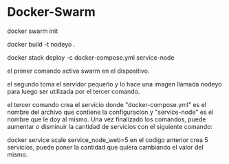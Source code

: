 # Docker-Swarm


docker swarm init

docker build -t nodeyo .

docker stack deploy -c docker-compose.yml service-node

el primer comando activa swarm en el dispositivo.

el segundo toma el servidor pequeño y lo hace una imagen llamada nodeyo para luego ser utilizada por el tercer comando.

el tercer comando crea el servicio donde "docker-compose.yml" es el nombre del archivo que contiene la configuracion y "service-node" es el nombre que le doy al mismo.
Una vez finalizado los comandos, puede aumentar o disminuir la cantidad de servicios con el siguiente comando:

docker service scale service_node_web=5
en el codigo anterior crea 5 servicios, puede poner la cantidad que quiera cambiando el valor del mismo.
